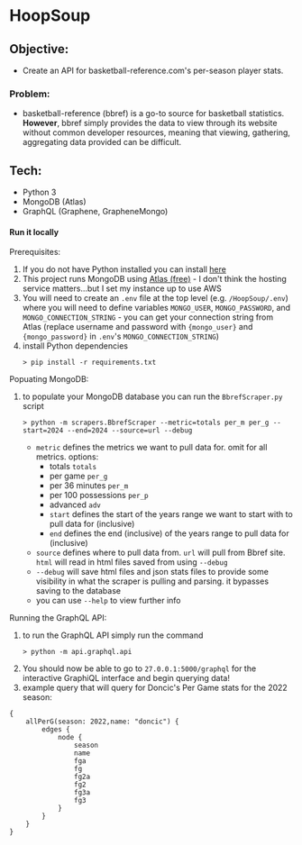 # HoopSoup
## Objective:
- Create an API for basketball-reference.com's per-season player stats.
### Problem:
- basketball-reference (bbref) is a go-to source for basketball statistics. **However**, bbref simply provides the data to view through its website without common developer resources, meaning that viewing, gathering, aggregating data provided can be difficult.
## Tech:
- Python 3
- MongoDB (Atlas)
- GraphQL (Graphene, GrapheneMongo)
#### Run it locally
Prerequisites:
1. If you do not have Python installed you can install [here](https://www.python.org/downloads/)
2. This project runs MongoDB using [Atlas (free)](https://www.mongodb.com/cloud/atlas/register) - I don't think the hosting service matters...but I set my instance up to use AWS
3. You will need to create an `.env` file at the top level (e.g. `/HoopSoup/.env`) where you will need to define variables `MONGO_USER`, `MONGO_PASSWORD`, and `MONGO_CONNECTION_STRING` - you can get your connection string from Atlas (replace username and password with `{mongo_user}` and `{mongo_password}` in `.env`'s `MONGO_CONNECTION_STRING`)
4. install Python dependencies
   ```
   > pip install -r requirements.txt
   ```

Popuating MongoDB:
1. to populate your MongoDB database you can run the `BbrefScraper.py` script
   
    ```
    > python -m scrapers.BbrefScraper --metric=totals per_m per_g --start=2024 --end=2024 --source=url --debug
    ```
    - `metric` defines the metrics we want to pull data for. omit for all metrics.
    options:
        - totals `totals`
        - per game `per_g`
        - per 36 minutes `per_m`
        - per 100 possessions `per_p`
        - advanced `adv`
        - `start` defines the start of the years range we want to start with to pull data for (inclusive)
        - `end` defines the end (inclusive) of the years range to pull data for (inclusive)
    - `source` defines where to pull data from. `url` will pull from Bbref site. `html` will read in html files saved from using `--debug`
    - `--debug` will save html files and json stats files to provide some visibility in what the scraper is pulling and parsing. it bypasses saving to the database
    - you can use `--help` to view further info

Running the GraphQL API:
1. to run the GraphQL API simply run the command
   ```
   > python -m api.graphql.api
   ```
2. You should now be able to go to `27.0.0.1:5000/graphql` for the interactive GraphiQL interface and begin querying data!
3. example query that will query for Doncic's Per Game stats for the 2022 season:
```
{
    allPerG(season: 2022,name: "doncic") {
        edges {
            node {
                season
                name
                fga
                fg
                fg2a
                fg2
                fg3a
                fg3
            }
        }
    }
}
```